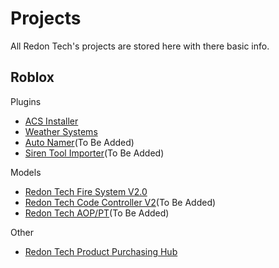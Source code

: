 # Projects
All Redon Tech's projects are stored here with there basic info.

## Roblox

Plugins
* [ACS Installer](https://github.com/Redon-Tech/ACS-Installer)
* [Weather Systems](https://github.com/Redon-Tech/Weather-Systems)
* [Auto Namer](/plugins/autonamer)(To Be Added)
* [Siren Tool Importer](/plugins/sirentoolimporter)(To Be Added)

Models
* [Redon Tech Fire System V2.0](https://github.com/Redon-Tech/Redon-Tech-Fire-System)
* [Redon Tech Code Controller V2](/models/code%20controller)(To Be Added)
* [Redon Tech AOP/PT](/models/aop)(To Be Added)

Other
* [Redon Tech Product Purchasing Hub](https://github.com/Redon-Tech/Roblox-Purchasing-Hub/tree/development)
